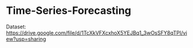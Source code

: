 # Time-Series-Forecasting
Dataset: https://drive.google.com/file/d/1TcXkVFXcxhoX5YEJBq1_3wOsSFY8qTPI/view?usp=sharing
